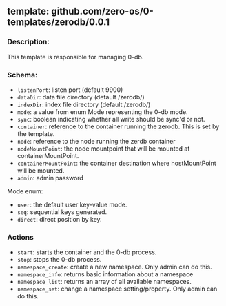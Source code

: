 ## template: github.com/zero-os/0-templates/zerodb/0.0.1

### Description:
This template is responsible for managing 0-db.

### Schema:

- `listenPort`: listen port (default 9900)
- `dataDir`: data file directory (default /zerodb/)
- `indexDir`: index file directory (default /zerodb/)
- `mode`: a value from enum Mode representing the 0-db mode.
- `sync`: boolean indicating whether all write should be sync'd or not.
- `container`: reference to the container running the zerodb. This is set by the template.
- `node`: reference to the node running the zerdb container
- `nodeMountPoint`: the node mountpoint that will be mounted at containerMountPoint.
- `containerMountPoint`: the container destination where hostMountPoint will be mounted.
- `admin`: admin password


Mode enum:
- `user`: the default user key-value mode.
- `seq`: sequential keys generated.
- `direct`: direct position by key.


### Actions
- `start`: starts the container and the 0-db process. 
- `stop`: stops the 0-db process.
- `namespace_create`: create a new namespace. Only admin can do this.
- `namespace_info`: returns basic information about a namespace
- `namespace_list`: returns an array of all available namespaces.
- `namespace_set`: change a namespace setting/property. Only admin can do this.
